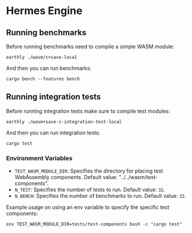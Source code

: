 <!-- cspell: words indexmap -->

# Hermes Engine

## Running benchmarks

Before running benchmarks need to compile a simple WASM module:

```shell
earthly ./wasm/c+save-local
```

And then you can run benchmarks:

```shell
cargo bench --features bench
```

## Running integration tests

Before running integration tests make sure to compile test modules:

```shell
earthly ./wasm+save-c-integration-test-local
```

And then you can run integration tests:

```shell
cargo test
```

### Environment Variables

* `TEST_WASM_MODULE_DIR`: Specifies the directory for placing test WebAssembly components.
  Default value: "../../wasm/test-components".
* `N_TEST`: Specifies the number of tests to run.
  Default value: `32`.
* `N_BENCH`: Specifies the number of benchmarks to run.
  Default value: `32`.

Example usage on using an env variable to specify the specific test components:

```shell
env TEST_WASM_MODULE_DIR=tests/test-components bash -c "cargo test"
```
